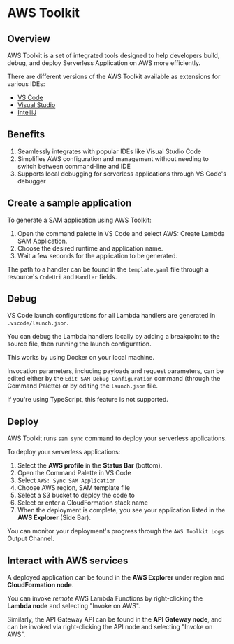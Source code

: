 # AWS Toolkit

## Overview

AWS Toolkit is a set of integrated tools designed to help developers build, debug, and deploy Serverless Application on AWS more efficiently.

There are different versions of the AWS Toolkit available as extensions for various IDEs:
* [VS Code](https://docs.aws.amazon.com/toolkit-for-vscode/latest/userguide/welcome.html)
* [Visual Studio](https://docs.aws.amazon.com/toolkit-for-visual-studio/latest/user-guide/welcome.html)
* [IntelliJ](https://docs.aws.amazon.com/toolkit-for-jetbrains/latest/userguide/welcome.html)


## Benefits

1. Seamlessly integrates with popular IDEs like Visual Studio Code
2. Simplifies AWS configuration and management without needing to switch between command-line and IDE
3. Supports local debugging for serverless applications through VS Code's debugger


## Create a sample application

To generate a SAM application using AWS Toolkit:
1. Open the command palette in VS Code and select AWS: Create Lambda SAM Application.
2. Choose the desired runtime and application name.
3. Wait a few seconds for the application to be generated.

The path to a handler can be found in the `template.yaml` file through a resource's `CodeUri` and `Handler` fields.


## Debug

VS Code launch configurations for all Lambda handlers are generated in `.vscode/launch.json`.

You can debug the Lambda handlers locally by adding a breakpoint to the source file, then running the launch configuration.

This works by using Docker on your local machine.

Invocation parameters, including payloads and request parameters, can be edited either by the `Edit SAM Debug Configuration` command (through the Command Palette) or by editing the `launch.json` file.

If you're using TypeScript, this feature is not supported.


## Deploy

AWS Toolkit runs `sam sync` command to deploy your serverless applications.

To deploy your serverless applications:
1. Select the **AWS profile** in the **Status Bar** (bottom).
2. Open the Command Palette in VS Code
3. Select `AWS: Sync SAM Application`
4. Choose AWS region, SAM template file
5. Select a S3 bucket to deploy the code to
6. Select or enter a CloudFormation stack name
7. When the deployment is complete, you see your application listed in the **AWS Explorer** (Side Bar).

You can monitor your deployment's progress through the `AWS Toolkit Logs` Output Channel.


## Interact with AWS services

A deployed application can be found in the **AWS Explorer** under region and **CloudFormation node**.

You can invoke _remote_ AWS Lambda Functions by right-clicking the **Lambda node** and selecting "Invoke on AWS".

Similarly, the API Gateway API can be found in the **API Gateway node**, and can be invoked via right-clicking the API node and selecting "Invoke on AWS".